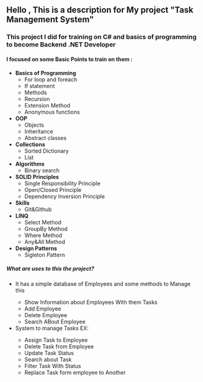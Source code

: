 <h2>Hello , This is a description for My project "Task Management System"</h2>
<h3>This project I did for training on C# and basics of programming to become Backend .NET Developer</h3>
<h4>I focused on some Basic Points to train on them : </h4>
<ul>
  <li>
    <b>Basics of Programming</b>
    <ul>
      <li>For loop and foreach</li>
      <li>If statement</li>
      <li>Methods</li>
      <li>Recursion</li>
      <li>Extension Method</li>
      <li>Anonymous functions</li>
    </ul>
  </li>
  <li>
    <b>OOP</b>
    <ul>
      <li>Objects</li>
      <li>Inheritance</li>
      <li>Abstract classes</li>
    </ul>
  </li>
  <li>
    <b>Collections </b>
    <ul>
      <li>Sorted Dictionary</li>
      <li>List</li>
    </ul>
  </li>
  <li>
    <b>Algorithms</b>
    <ul><li>Binary search</li></ul>
  </li>
  <li>
    <b>SOLID Principles</b>
    <ul>
      <li>Single Responsibility Principle</li>
      <li>Open/Closed Principle</li>
      <li>Dependency Inversion Principle</li>
    </ul>
  </li>
  <li>
    <b>Skills</b>
    <ul><li>Git&Github</li></ul>
  </li>
  <li>
    <b>LINQ</b>
    <ul>
      <li>Select Method</li>
      <li>GroupBy Method</li>
      <li>Where Method</li>
      <li>Any&All Method</li>
    </ul>
  </li>
  <li>
    <b>Design Patterns</b>
    <ul><li>Sigleton Pattern</li></ul>
  </li>
</ul>
<h5>What are uses to this the project? </h5>
<ul>
  <li>It has a simple database of Employees and some methods to Manage this </li>
  <ul>
    <li>Show Information about Employees With them Tasks</li>
    <li>Add Employee</li>
    <li>Delete Employee</li>
    <li>Search ABout Employee</li>
  </ul>
  <li>System to manage Tasks EX:</li>
  <ul>
    <li>Assign Task to Employee</li>
    <li>Delete Task from Employee</li>
    <li>Update Task Status</li>
    <li>Search about Task</li>
    <li>Filter Task With Status</li>
    <li>Replace Task form employee to Another</li>
  </ul>
</ul>
